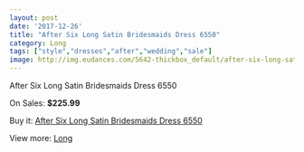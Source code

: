 ```yaml
---
layout: post
date: '2017-12-26'
title: "After Six Long Satin Bridesmaids Dress 6550"
category: Long
tags: ["style","dresses","after","wedding","sale"]
image: http://img.eudances.com/5642-thickbox_default/after-six-long-satin-bridesmaids-dress-6550.jpg
---
```

After Six Long Satin Bridesmaids Dress 6550

On Sales: **$225.99**
<a href="https://www.eudances.com/en/long/1955-after-six-long-satin-bridesmaids-dress-6550.html"><amp-img layout="responsive" width="600" height="600" src="//img.eudances.com/5642-thickbox_default/after-six-long-satin-bridesmaids-dress-6550.jpg" alt="After Six Long Satin Bridesmaids Dress 6550 0" /></a>
<a href="https://www.eudances.com/en/long/1955-after-six-long-satin-bridesmaids-dress-6550.html"><amp-img layout="responsive" width="600" height="600" src="//img.eudances.com/5643-thickbox_default/after-six-long-satin-bridesmaids-dress-6550.jpg" alt="After Six Long Satin Bridesmaids Dress 6550 1" /></a>

Buy it: [After Six Long Satin Bridesmaids Dress 6550](https://www.eudances.com/en/long/1955-after-six-long-satin-bridesmaids-dress-6550.html "After Six Long Satin Bridesmaids Dress 6550")

View more: [Long](https://www.eudances.com/en/21-long "Long")
